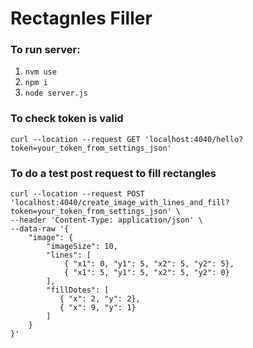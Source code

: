 # Rectagnles Filler

### To run server:
1. `nvm use`
2. `npm i`
3. `node server.js`

### To check token is valid
```curl
curl --location --request GET 'localhost:4040/hello?token=your_token_from_settings_json'
```

### To do a test post request to fill rectangles
```curl
curl --location --request POST 'localhost:4040/create_image_with_lines_and_fill?token=your_token_from_settings_json' \
--header 'Content-Type: application/json' \
--data-raw '{
    "image": {
        "imageSize": 10,
        "lines": [
            { "x1": 0, "y1": 5, "x2": 5, "y2": 5},
            { "x1": 5, "y1": 5, "x2": 5, "y2": 0}
        ],
        "fillDotes": [
           { "x": 2, "y": 2}, 
           { "x": 9, "y": 1}
        ]
    }
}'
```
